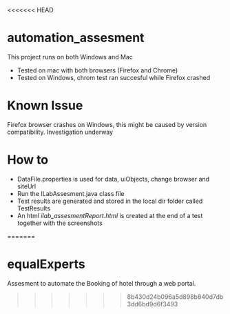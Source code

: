 <<<<<<< HEAD
# automation_assesment

This project runs on both Windows and Mac
  - Tested on mac with both browsers (Firefox and Chrome)
  - Tested on Windows, chrom test ran succesful while Firefox crashed

# Known Issue
Firefox browser crashes on Windows, this might be caused by version compatibility. Investigation underway

# How to
  - DataFile.properties is used for data, uiObjects, change browser and siteUrl
  - Run the ILabAssesment.java class file 
  - Test results are generated and stored in the local dir folder called TestResults
  - An html *ilab_assesmentReport.html* is created at the end of a test together with the screenshots
  
=======
# equalExperts

Assesment to automate the Booking of hotel through a web portal.
>>>>>>> 8b430d24b096a5d898b840d7db3dd6bd9d6f3493
